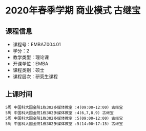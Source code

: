# 2020年春季学期 商业模式 古继宝






## 课程信息

- 课程号：EMBAZ004.01
- 学分：2
- 教学类型：理论课
- 开课单位：EMBA
- 课程类别：硕士
- 课程层次：研究生课程

## 上课时间

```
5周 中国科大国金院1栋302多媒体教室 :4(09:00~12:00) 古继宝
5周 中国科大国金院1栋302多媒体教室 :4(6,7,8,9) 古继宝
5周 中国科大国金院1栋302多媒体教室 :5(09:00~12:00) 古继宝
5周 中国科大国金院1栋302多媒体教室 :5(14:00~17:15) 古继宝
```

